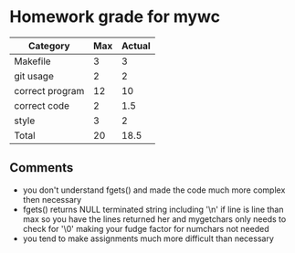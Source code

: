 #  Homework grade for mywc


 Category | Max  | Actual|
--- | --- | ---
 Makefile |  3   |   3    
 git usage|  2   |2
 correct program | 12    |10     
 correct code|  2|  1.5     
 style    |  3   |2
 Total|20|18.5

 ## Comments

 * you don't understand fgets() and made the code much more complex then necessary
 * fgets() returns NULL terminated string including '\n' if line is line than max so you have the lines returned her and mygetchars only needs to check for '\0' making your fudge factor for numchars not needed
 * you tend to make assignments much more difficult than necessary
